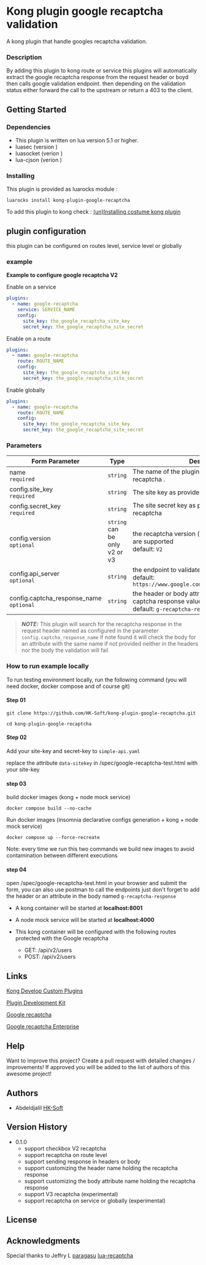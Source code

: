 # Kong plugin google recaptcha validation

A kong plugin that handle googles recaptcha validation.

### Description

By adding this plugin to kong route or service this plugins will automatically extract the google recaptcha response from
the request header or boyd then calls google validation endpoint. then depending on the validation status either
forward the call to the upstream or return a 403 to the client.

## Getting Started

### Dependencies

* This plugin is written on lua version 5.1 or higher.
* luasec (version )
* luasocket (verion )
* lua-cjson (verion )

### Installing

This plugin is provided as luarocks module :

```shell
luarocks install kong-plugin-google-recaptcha
```

To add this plugin to kong
check : [(un)Installing costume kong plugin ](https://docs.konghq.com/gateway/latest/plugin-development/distribution/)

## plugin configuration

this plugin can be configured on routes level, service level or globally

### example

**Example to configure google recaptcha V2**

Enable on a service

```yaml
plugins:
  - name: google-recaptcha
    service: SERVICE_NAME
    config:
      site_key: the_google_recaptcha_site_key
      secret_key: the_google_recaptcha_site_secret
```

Enable on a route

```yaml
plugins:
  - name: google-recaptcha
    route: ROUTE_NAME
    config:
      site_key: the_google_recaptcha_site_key
      secret_key: the_google_recaptcha_site_secret
```

Enable globally

```yaml
plugins:
  - name: google-recaptcha
    route: ROUTE_NAME
    config:
      site_key: the_google_recaptcha_site_key
      secret_key: the_google_recaptcha_site_secret
```

### Parameters

| Form Parameter                                  | Type                                | Description                                                                                                     |
|-------------------------------------------------|-------------------------------------|-----------------------------------------------------------------------------------------------------------------|
| name <br/>  `required`                          | `string`                            | The name of the plugin, in this case google-recaptcha .                                                         |
| config.site_key <br/>  `required`               | `string`                            | The site key as provided by google recaptcha                                                                    |
| config.secret_key <br/>  `required`             | `string`                            | The site secret key as provided by google recaptcha                                                             |                                                      |
| config.version <br/>  `optional`                | `string` <br/> can be only v2 or v3 | the recaptcha version (only V2 checkbox and V3 are supported  <br/> default: `V2`                               |
| config.api_server <br/>   `optional`            | `string`                            | the endpoint to validate the response  <br/> default: `https://www.google.com/recaptcha/api/siteverify`         |
| config.captcha_response_name <br/>   `optional` | `string`                            | the header or body attribute name used to hold the captcha response value <br/> default: `g-recaptcha-response` |

> **_NOTE:_**  This plugin will search for the recaptcha response in the request header named as configured in the
> parameter `config.captcha_response_name` if note found it will check the body for an attribute with the same name if
> not
> provided neither in the headers nor the body the validation will fail

### How to run example locally

To run testing environment locally, run the following command (you will need docker, docker compose and of course git)

#### Step 01

```shell
git clone https://github.com/HK-Soft/kong-plugin-google-recaptcha.git
```

```shell
cd kong-plugin-google-recaptcha
```

#### Step 02

Add your site-key and secret-key to `simple-api.yaml`

replace the attribute `data-sitekey` in /spec/google-recaptcha-test.html with your site-key

#### step 03
build docker images (kong + node mock service)
```shell
docker compose build --no-cache
```

Run docker images (insomnia declarative configs generation + kong + node mock service)
```shell
docker compose up --force-recreate
```

Note: every time we run this two commands we build new images to avoid contamination between different executions

#### step 04

open /spec/google-recaptcha-test.html in your browser and submit the form, you can also use postman to call the
endpoints just don't forget to add the header or an attribute in the body named  `g-recaptcha-response`

- A kong container will be started at **localhost:8001**

- A node mock service will be started at **localhost:4000**

- This kong container will be configured with the following routes protected with the Google recaptcha
    - GET: /api/v2/users
    - POST: /api/v2/users

## Links

[Kong Develop Custom Plugins](https://docs.konghq.com/gateway/latest/plugin-development/)

[Plugin Development Kit](https://docs.konghq.com/gateway/3.0.x/plugin-development/pdk/)

[Google recaptcha](https://www.google.com/recaptcha/admin)

[Google recaptcha Enterprise](https://console.cloud.google.com/marketplace/product/google/recaptchaenterprise.googleapis.com)

## Help

Want to improve this project? Create a pull request with detailed changes / improvements! If approved you will be added
to the list of authors of this awesome project!

## Authors

* Abdeldjalil [HK-Soft](https://github.com/HK-Soft)

## Version History

* 0.1.0
  * support checkbox V2 recaptcha
  * support recaptcha on route level
  * support sending response in headers or body
  * support customizing the header name holding the recaptcha response
  * support customizing the body attribute name holding the recaptcha response
  * support V3 recaptcha (experimental)
  * support recaptcha on service or globally (experimental)

## License

## Acknowledgments

Special thanks to Jeffry L [paragasu](https://github.com/paragasu) [lua-recaptcha](https://github.com/paragasu/lua-recaptcha)

